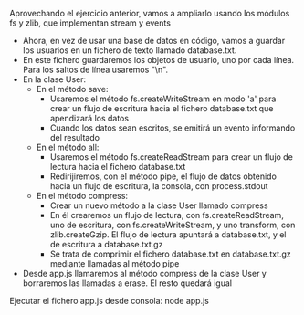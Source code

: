Aprovechando el ejercicio anterior, vamos a ampliarlo usando los módulos fs y zlib, que implementan stream y events

* Ahora, en vez de usar una base de datos en código, vamos a guardar los usuarios en un fichero de texto llamado database.txt.
* En este fichero guardaremos los objetos de usuario, uno por cada línea. Para los saltos de línea usaremos "\n".
* En la clase User:
    * En el método save: 
        * Usaremos el método fs.createWriteStream en modo 'a' para crear un flujo de escritura hacia el fichero database.txt que apendizará los datos
        * Cuando los datos sean escritos, se emitirá un evento informando del resultado
    * En el método all:
        * Usaremos el método fs.createReadStream para crear un flujo de lectura hacia el fichero database.txt
        * Redirijiremos, con el método pipe, el flujo de datos obtenido hacia un flujo de escritura, la consola, con process.stdout
    * En el método compress:
        * Crear un nuevo método a la clase User llamado compress
        * En él crearemos un flujo de lectura, con fs.createReadStream, uno de escritura, con fs.createWriteStream, 
          y uno transform, con zlib.createGzip. El flujo de lectura apuntará a database.txt, y el de escritura a database.txt.gz
        * Se trata de comprimir el fichero database.txt en database.txt.gz mediante llamadas al método pipe
* Desde app.js llamaremos al método compress de la clase User y borraremos las llamadas a erase. El resto quedará igual

Ejecutar el fichero app.js desde consola: node app.js
          
